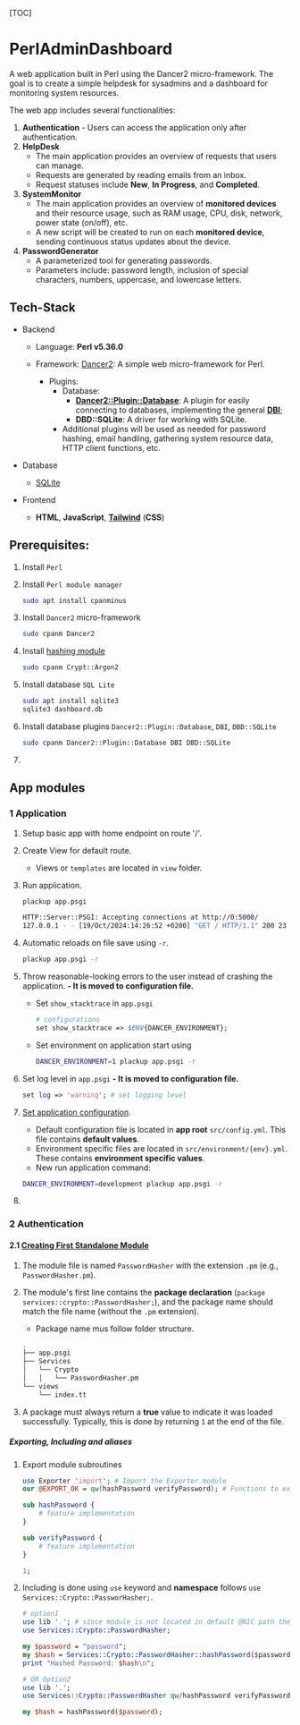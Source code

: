 
[TOC]

# PerlAdminDashboard

A web application built in Perl using the Dancer2 micro-framework. The goal is to create a simple helpdesk for sysadmins and a dashboard for monitoring system resources.

The web app includes several functionalities:

1. **Authentication** - Users can access the application only after authentication.
2. **HelpDesk**
   - The main application provides an overview of requests that users can manage.
   - Requests are generated by reading emails from an inbox.
   - Request statuses include **New**, **In Progress**, and **Completed**.
3. **SystemMonitor**
   - The main application provides an overview of **monitored devices** and their resource usage, such as RAM usage, CPU, disk, network, power state (on/off), etc.
   - A new script will be created to run on each **monitored device**, sending continuous status updates about the device.
4. **PasswordGenerator**
   - A parameterized tool for generating passwords.
   - Parameters include: password length, inclusion of special characters, numbers, uppercase, and lowercase letters.

## Tech-Stack

- Backend

  - Language: **Perl v5.36.0**

  - Framework: [Dancer2](https://metacpan.org/dist/Dancer2/view/lib/Dancer2/Tutorial.pod): A simple web micro-framework for Perl.

    - Plugins:
      - Database:
        - **[Dancer2::Plugin::Database](https://metacpan.org/dist/Dancer2/view/lib/Dancer2/Tutorial.pod#Configuring-plugins)**: A plugin for easily connecting to databases, implementing the general **[DBI](https://metacpan.org/pod/DBI)**;
        - **DBD::SQLite**: A driver for working with SQLite.
      - Additional plugins will be used as needed for password hashing, email handling, gathering system resource data, HTTP client functions, etc.

- Database

  - [SQLite](https://www.sqlite.org/)

- Frontend

  - **HTML**, **JavaScript**, [**Tailwind**](https://tailwindcss.com/) (**CSS**)


## Prerequisites:

1. Install `Perl`
1. Install `Perl module manager`

   ```bash
   sudo apt install cpanminus
   ```
1. Install `Dancer2` micro-framework

   ```bash
   sudo cpanm Dancer2
   ```
1. Install [hashing module](https://metacpan.org/pod/Crypt::Argon2)

   ```bash
   sudo cpanm Crypt::Argon2
   ```
1. Install database `SQL Lite`

   ```bash
   sudo apt install sqlite3
   sqlite3 dashboard.db
   ```
1. Install database plugins `Dancer2::Plugin::Database`, `DBI`, `DBD::SQLite`

   ```bash
   sudo cpanm Dancer2::Plugin::Database DBI DBD::SQLite
   ```
1. 

## App modules

### 1 Application

1. Setup basic app with home endpoint on route '/'.

2. Create View for default route.

   - Views or `templates` are located in `view` folder.

3. Run application.

   ```bash
   plackup app.psgi
   
   HTTP::Server::PSGI: Accepting connections at http://0:5000/
   127.0.0.1 - - [19/Oct/2024:14:26:52 +0200] "GET / HTTP/1.1" 200 23 "-" "Mozilla/5.0 (X11; Linux x86_64; rv:128.0) Gecko/20100101 Firefox/128.0"
   ```

4. Automatic reloads on file save using `-r`.

   ```bash
   plackup app.psgi -r
   ```

5. Throw reasonable-looking errors to the user instead of crashing the application. **- It is moved to configuration file.**

   - Set `show_stacktrace` in `app.psgi`

     ```perl
     # configurations
     set show_stacktrace => $ENV{DANCER_ENVIRONMENT};
     ```

   - Set environment on application start using

     ```bash
     DANCER_ENVIRONMENT=1 plackup app.psgi -r
     ```

6. Set log level in `app.psgi` **- It is moved to configuration file.**

   ```perl
   set log => 'warning'; # set logging level
   ```

7. [Set application configuration](https://metacpan.org/dist/Dancer2/view/lib/Dancer2/Config.pod).

   - Default configuration file is located in **app root** `src/config.yml`. This file contains **default values**.
   - Environment specific files are located in `src/environment/{env}.yml`. These contains **environment specific values**.
   - New run application command:

   ```bash
   DANCER_ENVIRONMENT=development plackup app.psgi -r
   ```

8. 

### 2 Authentication

#### 2.1 [Creating First Standalone Module](https://www.geeksforgeeks.org/perl-modules/)

1. The module file is named `PasswordHasher` with the extension `.pm` (e.g., `PasswordHasher.pm`).

2. The module's first line contains the **package declaration** (`package services::crypto::PasswordHasher;`), and the package name should match the file name (without the `.pm` extension).

   - Package name mus follow folder structure.

   ```bash
   .
   ├── app.psgi
   ├── Services
   │   └── Crypto
   │   │   └── PasswordHasher.pm
   └── views
       └── index.tt
   ```

3. A package must always return a **true** value to indicate it was loaded successfully. Typically, this is done by returning `1` at the end of the file.

##### Exporting, Including and aliases

1. Export module subroutines

   ```perl
   use Exporter 'import'; # Import the Exporter module
   our @EXPORT_OK = qw(hashPassword verifyPassword); # Functions to export
   
   sub hashPassword {
       # feature implementation
   }
   
   sub verifyPassword {
       # feature implementation
   }
   
   1;
   ```

2. Including is done using `use` keyword and **namespace** follows `use Services::Crypto::PassworHasher;`.

   ```perl
   # option1
   use lib '.'; # since module is not located in default @NIC path then it's required to specify path
   use Services::Crypto::PasswordHasher;
   
   my $password = "password";
   my $hash = Services::Crypto::PasswordHasher::hashPassword($password);
   print "Hashed Password: $hash\n";
   
   # OR Option2
   use lib '.';
   use Services::Crypto::PasswordHasher qw/hashPassword verifyPassword/; # import methods
   
   my $hash = hashPassword($password);
   ```

